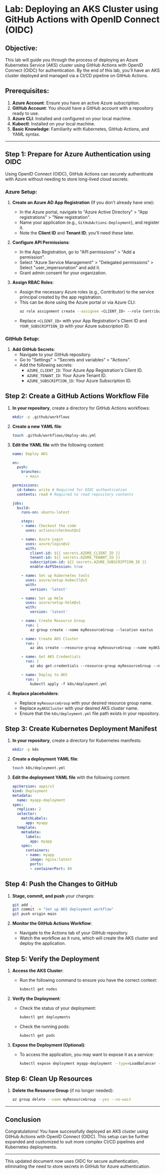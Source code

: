 # Lab: Deploying an AKS Cluster using GitHub Actions with OpenID Connect (OIDC)

## Objective:
This lab will guide you through the process of deploying an Azure Kubernetes Service (AKS) cluster using GitHub Actions with OpenID Connect (OIDC) for authentication. By the end of this lab, you'll have an AKS cluster deployed and managed via a CI/CD pipeline on GitHub Actions.

## Prerequisites:
1. **Azure Account**: Ensure you have an active Azure subscription.
2. **GitHub Account**: You should have a GitHub account with a repository ready to use.
3. **Azure CLI**: Installed and configured on your local machine.
4. **Kubectl**: Installed on your local machine.
5. **Basic Knowledge**: Familiarity with Kubernetes, GitHub Actions, and YAML syntax.

---

## Step 1: Prepare for Azure Authentication using OIDC

Using OpenID Connect (OIDC), GitHub Actions can securely authenticate with Azure without needing to store long-lived cloud secrets.

### Azure Setup:
1. **Create an Azure AD App Registration** (If you don't already have one):
   - In the Azure portal, navigate to "Azure Active Directory" > "App registrations" > "New registration".
   - Name your application (e.g., `GitHubActions-Deployment`), and register it.
   - Note the **Client ID** and **Tenant ID**; you'll need these later.

2. **Configure API Permissions**:
   - In the App Registration, go to "API permissions" > "Add a permission".
   - Select "Azure Service Management" > "Delegated permissions" > Select "user_impersonation" and add it.
   - Grant admin consent for your organization.

3. **Assign RBAC Roles**:
   - Assign the necessary Azure roles (e.g., Contributor) to the service principal created by the app registration.
   - This can be done using the Azure portal or via Azure CLI:
     ```bash
     az role assignment create --assignee <CLIENT_ID> --role Contributor --scope /subscriptions/YOUR_SUBSCRIPTION_ID
     ```
   - Replace `<CLIENT_ID>` with your App Registration's Client ID and `YOUR_SUBSCRIPTION_ID` with your Azure subscription ID.

### GitHub Setup:
1. **Add GitHub Secrets**:
   - Navigate to your GitHub repository.
   - Go to "Settings" > "Secrets and variables" > "Actions".
   - Add the following secrets:
     - `AZURE_CLIENT_ID`: Your Azure App Registration's Client ID.
     - `AZURE_TENANT_ID`: Your Azure Tenant ID.
     - `AZURE_SUBSCRIPTION_ID`: Your Azure Subscription ID.

## Step 2: Create a GitHub Actions Workflow File

1. **In your repository**, create a directory for GitHub Actions workflows:
   ```bash
   mkdir -p .github/workflows
   ```

2. **Create a new YAML file**:
   ```bash
   touch .github/workflows/deploy-aks.yml
   ```

3. **Edit the YAML file** with the following content:

   ```yaml
   name: Deploy AKS

   on:
     push:
       branches:
         - main

   permissions:
     id-token: write # Required for OIDC authentication
     contents: read # Required to read repository contents

   jobs:
     build:
       runs-on: ubuntu-latest

       steps:
       - name: Checkout the code
         uses: actions/checkout@v2

       - name: Azure Login
         uses: azure/login@v2
         with:
           client-id: ${{ secrets.AZURE_CLIENT_ID }}
           tenant-id: ${{ secrets.AZURE_TENANT_ID }}
           subscription-id: ${{ secrets.AZURE_SUBSCRIPTION_ID }}
           enable-AzPSSession: true

       - name: Set up Kubernetes tools
         uses: azure/setup-kubectl@v3
         with:
           version: 'latest'

       - name: Set up Helm
         uses: azure/setup-helm@v1
         with:
           version: 'latest'

       - name: Create Resource Group
         run: |
           az group create --name myResourceGroup --location eastus

       - name: Create AKS Cluster
         run: |
           az aks create --resource-group myResourceGroup --name myAKSCluster --node-count 1 --enable-addons monitoring --generate-ssh-keys

       - name: Get AKS Credentials
         run: |
           az aks get-credentials --resource-group myResourceGroup --name myAKSCluster

       - name: Deploy to AKS
         run: |
           kubectl apply -f k8s/deployment.yml
   ```

4. **Replace placeholders**:
   - Replace `myResourceGroup` with your desired resource group name.
   - Replace `myAKSCluster` with your desired AKS cluster name.
   - Ensure that the `k8s/deployment.yml` file path exists in your repository.

## Step 3: Create Kubernetes Deployment Manifest

1. **In your repository**, create a directory for Kubernetes manifests:
   ```bash
   mkdir -p k8s
   ```

2. **Create a deployment YAML file**:
   ```bash
   touch k8s/deployment.yml
   ```

3. **Edit the deployment YAML file** with the following content:

   ```yaml
   apiVersion: apps/v1
   kind: Deployment
   metadata:
     name: myapp-deployment
   spec:
     replicas: 2
     selector:
       matchLabels:
         app: myapp
     template:
       metadata:
         labels:
           app: myapp
       spec:
         containers:
         - name: myapp
           image: nginx:latest
           ports:
           - containerPort: 80
   ```

## Step 4: Push the Changes to GitHub

1. **Stage, commit, and push** your changes:
   ```bash
   git add .
   git commit -m "Set up AKS deployment workflow"
   git push origin main
   ```

2. **Monitor the GitHub Actions Workflow**:
   - Navigate to the Actions tab of your GitHub repository.
   - Watch the workflow as it runs, which will create the AKS cluster and deploy the application.

## Step 5: Verify the Deployment

1. **Access the AKS Cluster**:
   - Run the following command to ensure you have the correct context:
     ```bash
     kubectl get nodes
     ```

2. **Verify the Deployment**:
   - Check the status of your deployment:
     ```bash
     kubectl get deployments
     ```

   - Check the running pods:
     ```bash
     kubectl get pods
     ```

3. **Expose the Deployment (Optional)**:
   - To access the application, you may want to expose it as a service:
     ```bash
     kubectl expose deployment myapp-deployment --type=LoadBalancer --name=myapp-service
     ```

## Step 6: Clean Up Resources

1. **Delete the Resource Group** (if no longer needed):
   ```bash
   az group delete --name myResourceGroup --yes --no-wait
   ```

---

## Conclusion

Congratulations! You have successfully deployed an AKS cluster using GitHub Actions with OpenID Connect (OIDC). This setup can be further expanded and customized to suit more complex CI/CD pipelines and Kubernetes deployments.

---

This updated document now uses OIDC for secure authentication, eliminating the need to store secrets in GitHub for Azure authentication.
